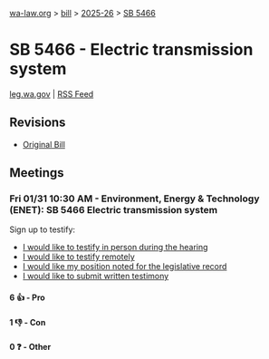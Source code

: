 [wa-law.org](/) > [bill](/bill/) > [2025-26](/bill/2025-26/) > [SB 5466](/bill/2025-26/sb/5466/)

# SB 5466 - Electric transmission system
[leg.wa.gov](https://app.leg.wa.gov/billsummary?BillNumber=5466&Year=2025&Initiative=false) | [RSS Feed](./rss.xml)

## Revisions
* [Original Bill](1/)

## Meetings
### Fri 01/31 10:30 AM - Environment, Energy & Technology (ENET): SB 5466 Electric transmission system
Sign up to testify:
* [I would like to testify in person during the hearing](https://app.leg.wa.gov/csi/Testifier/Add?chamber=House&mId=32611&aId=162279&caId=24979&tId=1)
* [I would like to testify remotely](https://app.leg.wa.gov/csi/Testifier/Add?chamber=House&mId=32611&aId=162279&caId=24979&tId=2)
* [I would like my position noted for the legislative record](https://app.leg.wa.gov/csi/Testifier/Add?chamber=House&mId=32611&aId=162279&caId=24979&tId=3)
* [I would like to submit written testimony](https://app.leg.wa.gov/csi/Testifier/Add?chamber=House&mId=32611&aId=162279&caId=24979&tId=4)

#### 6 👍 - Pro

#### 1 👎 - Con

#### 0 ❓ - Other
